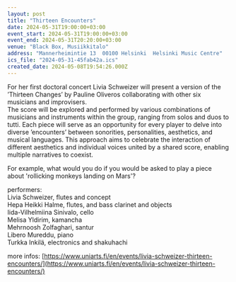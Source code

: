```yaml
---
layout: post
title: "Thirteen Encounters"
date: 2024-05-31T19:00:00+03:00
event_start: 2024-05-31T19:00:00+03:00
event_end: 2024-05-31T20:20:00+03:00
venue: "Black Box, Musiikkitalo"
address: "Mannerheimintie 13  00100 Helsinki  Helsinki Music Centre"
ics_file: "2024-05-31-45fab42a.ics"
created_date: 2024-05-08T19:54:26.000Z
---
```


For her first doctoral concert Livia Schweizer will present a version of the ’Thirteen Changes’ by Pauline Oliveros collaborating with other six musicians and improvisers.  
The score will be explored and performed by various combinations of musicians and instruments within the group, ranging from solos and duos to tutti. Each piece will serve as an opportunity for every player to delve into diverse ’encounters’ between sonorities, personalities, aesthetics, and musical languages. This approach aims to celebrate the interaction of different aesthetics and individual voices united by a shared score, enabling multiple narratives to coexist.  
  
For example, what would you do if you would be asked to play a piece about 'rollicking monkeys landing on Mars'?   
  
performers:   
Livia Schweizer, flutes and concept   
Hepa Heikki Halme, flutes, and bass clarinet and objects  
Iida-Vilhelmiina Sinivalo, cello    
Melisa Yldirim, kamancha    
Mehrnoosh Zolfaghari, santur    
Libero Mureddu, piano   
Turkka Inkilä, electronics and shakuhachi   
  
more infos: [https://www.uniarts.fi/en/events/livia-schweizer-thirteen-encounters/](https://www.uniarts.fi/en/events/livia-schweizer-thirteen-encounters/)
